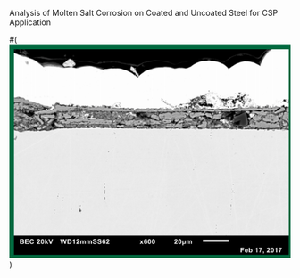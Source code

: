 Analysis of Molten Salt Corrosion on Coated and Uncoated Steel for CSP Application

#(<img src="/images/486_23.PNG"/>)
